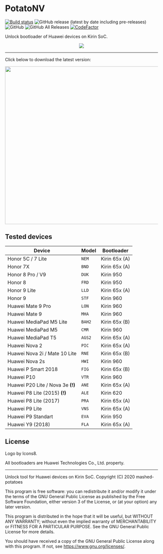 # PotatoNV

[![Build status](https://ci.appveyor.com/api/projects/status/0ra9b57aakdo5ms6?svg=true)](https://ci.appveyor.com/project/mashed-potatoes/potatonv)
![GitHub release (latest by date including pre-releases)](https://img.shields.io/github/v/release/mashed-potatoes/PotatoNV?include_prereleases)
![GitHub](https://img.shields.io/github/license/mashed-potatoes/PotatoNV)
![GitHub All Releases](https://img.shields.io/github/downloads/mashed-potatoes/PotatoNV/total)
[![CodeFactor](https://www.codefactor.io/repository/github/mashed-potatoes/potatonv/badge)](https://www.codefactor.io/repository/github/mashed-potatoes/potatonv)

Unlock bootloader of Huawei devices on Kirin SoC.

<p align="center">
  <img src="https://raw.githubusercontent.com/mashed-potatoes/PotatoNV/master/assets/screenshot.png">
</p>

---

Click below to download the latest version:

<a href="https://github.com/mashed-potatoes/PotatoNV/releases/download/v2.1.0/PotatoNV-next-v2.1.0-x86.exe">
  <img src="https://raw.githubusercontent.com/mashed-potatoes/PotatoNV/master/assets/cool-button.png?r=2100" width="520" height="auto">
</a>

## Tested devices

Device | Model | Bootloader
------ | --- | ----- |
Honor 5C / 7 Lite | `NEM` | Kirin 65x (A)
Honor 7X | `BND` | Kirin 65x (A)
Honor 8 Pro / V9 | `DUK` | Kirin 950
Honor 8 | `FRD` | Kirin 950
Honor 9 Lite | `LLD` | Kirin 65x (A)
Honor 9 | `STF` | Kirin 960
Huawei Mate 9 Pro | `LON` | Kirin 960
Huawei Mate 9 | `MHA` | Kirin 960
Huawei MediaPad M5 Lite | `BAH2` | Kirin 65x (B)
Huawei MediaPad M5 | `CMR` | Kirin 960
Huawei MediaPad T5 | `AGS2` | Kirin 65x (A)
Huawei Nova 2 | `PIC` | Kirin 65x (A)
Huawei Nova 2i / Mate 10 Lite | `RNE` | Kirin 65x (B)
Huawei Nova 2s | `HWI` | Kirin 960
Huawei P Smart 2018 | `FIG` | Kirin 65x (B)
Huawei P10 | `VTR` | Kirin 960
Huawei P20 Lite / Nova 3e **(!)** | `ANE` | Kirin 65x (A)
Huawei P8 Lite (2015) **(!)** | `ALE` | Kirin 620
Huawei P8 Lite (2017) | `PRA` | Kirin 65x (A)
Huawei P9 Lite | `VNS` | Kirin 65x (A)
Huawei P9 Standart | `EVA` | Kirin 950
Huawei Y9 (2018) | `FLA` | Kirin 65x (A)

## License

Logo by Icons8.

All bootloaders are Huawei Technologies Co., Ltd. property.

---

Unlock tool for Huawei devices on Kirin SoC.
Copyright (C) 2020  mashed-potatoes

This program is free software: you can redistribute it and/or modify
it under the terms of the GNU General Public License as published by
the Free Software Foundation, either version 3 of the License, or
(at your option) any later version.

This program is distributed in the hope that it will be useful,
but WITHOUT ANY WARRANTY; without even the implied warranty of
MERCHANTABILITY or FITNESS FOR A PARTICULAR PURPOSE.  See the
GNU General Public License for more details.

You should have received a copy of the GNU General Public License
along with this program.  If not, see <https://www.gnu.org/licenses/>.
